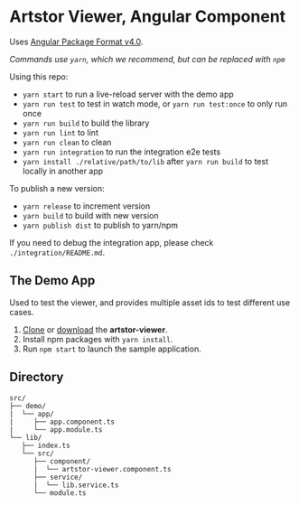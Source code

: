 # Artstor Viewer, Angular Component

Uses [Angular Package Format v4.0](https://docs.google.com/document/d/1CZC2rcpxffTDfRDs6p1cfbmKNLA6x5O-NtkJglDaBVs/edit#heading=h.k0mh3o8u5hx).

_Commands use `yarn`, which we recommend, but can be replaced with `npm`_

Using this repo:
- `yarn start` to run a live-reload server with the demo app
- `yarn run test` to test in watch mode, or `yarn run test:once` to only run once
- `yarn run build` to build the library
- `yarn run lint` to lint 
- `yarn run clean` to clean
- `yarn run integration` to run the integration e2e tests
- `yarn install ./relative/path/to/lib` after `yarn run build` to test locally in another app

To publish a new version:
- `yarn release` to increment version
- `yarn build` to build with new version
- `yarn publish dist` to publish to yarn/npm

If you need to debug the integration app, please check `./integration/README.md`.

## The Demo App
Used to test the viewer, and provides multiple asset ids to test different use cases.

1. [Clone](#clone "Clone it from github") or [download](#download "download it from github") the **artstor-viewer**.
1. Install npm packages with `yarn install`.
1. Run `npm start` to launch the sample application.

## Directory
```
src/
├── demo/
|  └── app/
|     ├── app.component.ts
|     └── app.module.ts
└── lib/
   ├── index.ts
   └── src/
      ├── component/
      |  └── artstor-viewer.component.ts
      ├── service/
      |  └── lib.service.ts
      └── module.ts

```
